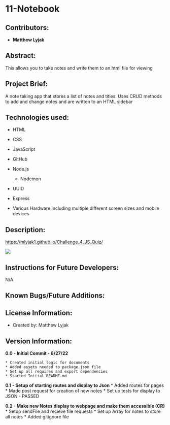 # 11-Notebook
## Contributors:

* **Matthew Lyjak**

## Abstract:

This allows you to take notes and write them to an html file for viewing

## Project Brief:

A note taking app that stores a list of notes and titles.  Uses CRUD methods to add and change notes and are written to an HTML sidebar

## Technologies used:

* HTML
* CSS
* JavaScript
* GitHub
* Node.js
    * Nodemon 
* UUID
* Express

* Various Hardware including multiple different screen sizes and mobile devices

## Description:

https://mlyjak1.github.io/Challenge_4_JS_Quiz/

![](assets/images/JS%20Quiz%20Screenshot.png)


## Instructions for Future Developers:

N/A

## Known Bugs/Future Additions:


## License Information:

* Created by: Matthew Lyjak

## Version Information:

**0.0 - Initial Commit - 6/27/22**
    
    * Created initial logic for documents
    * Added assets needed to package.json file
    * Set up all requires and export dependencies
    * Started Initial README.md

**0.1 - Setup of starting routes and display to Json**
    * Added routes for pages
    * Made post request for creation of new notes
    * Set up tests for display to JSON - PASSED

**0.2 - Make new Notes display to webpage and make them accessible (CR)**
    * Setup sendFile and recieve file requests
    * Set up Array for notes to store all notes
    * Added gitignore file